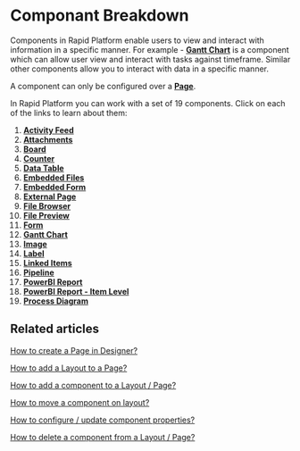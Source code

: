 # Componant Breakdown

Components in Rapid Platform enable users to view and interact with information in a specific manner. For example - [**Gantt Chart**](https://docs.rapidplatform.com/books/experiences/page/how-to-configure-the-page-gantt-chart-component "How to configure the Page - Gantt Chart Component?") is a component which can allow user view and interact with tasks against timeframe. Similar other components allow you to interact with data in a specific manner.

A component can only be configured over a [**Page**](https://docs.rapidplatform.com/books/glossary/page/page-layout-and-component "Page, layout and component").

In Rapid Platform you can work with a set of 19 components. Click on each of the links to learn about them:

1. [**Activity Feed**](https://docs.rapidplatform.com/books/experiences/page/what-is-an-activity-feed-component-on-a-layout-page "What is an Activity Feed component on a Layout / Page?")
2. [**Attachments**](https://docs.rapidplatform.com/books/experiences/page/what-is-an-attachments-component-on-a-layout-page "What is an Attachments component on a Layout / Page?")
3. [**Board**](https://docs.rapidplatform.com/books/experiences/page/what-is-a-board-component-on-a-layout-page "What is a Board component on a Layout / Page?")
4. [**Counter**](https://docs.rapidplatform.com/books/experiences/page/what-is-a-counter-component-on-a-layout-page "What is a Counter component on a Layout / Page?")
5. [**Data Table**](https://docs.rapidplatform.com/books/experiences/page/what-is-a-data-table-component-on-a-layout-page "What is a Data Table component on a Layout / Page?")
6. [**Embedded Files**](https://docs.rapidplatform.com/books/experiences/page/what-is-an-embedded-files-component-on-a-layout-page "What is an Embedded Files component on a Layout / Page?")
7. [**Embedded Form**](https://docs.rapidplatform.com/books/experiences/page/what-is-a-embedded-form-component-on-a-layout-page "What is a Embedded Form component on a Layout / Page?")
8. [**External Page**](https://docs.rapidplatform.com/books/experiences/page/what-is-an-external-page-component-on-a-layout-page "What is an External Page component on a Layout / Page?")
9. [**File Browser**](https://docs.rapidplatform.com/books/experiences/page/what-is-a-file-browser-component-on-a-layout-page "What is a File Browser component on a Layout / Page?")
10. [**File Preview**](https://docs.rapidplatform.com/books/experiences/page/what-is-a-file-preview-component-on-a-layout-page "What is a File Preview component on a Layout / Page?")
11. [**Form**](https://docs.rapidplatform.com/books/experiences/page/what-is-a-form-component-on-a-layout-page "What is a Form Component on a Layout / Page?")
12. [**Gantt Chart**](https://docs.rapidplatform.com/books/experiences/page/how-to-configure-the-page-gantt-chart-component "How to configure the Page - Gantt Chart Component?")
13. [**Image**](https://docs.rapidplatform.com/books/experiences/page/what-is-an-image-component-on-a-layout-page "What is an Image component on a Layout / Page?")
14. [**Label**](https://docs.rapidplatform.com/books/experiences/page/what-is-a-label-component "What is a Label component?")
15. [**Linked Items**](https://docs.rapidplatform.com/books/experiences/page/what-is-a-linked-items-component-on-a-layout-page "What is a Linked Items component on a Layout / Page?")
16. [**Pipeline**](https://docs.rapidplatform.com/books/experiences/page/what-is-a-pipeline-component-on-a-layout-page "What is a Pipeline component on a Layout / Page?")
17. [**PowerBI Report**](https://docs.rapidplatform.com/books/experiences/page/what-is-a-powerbi-report-component-on-a-layout-page "What is a PowerBi Report component on a Layout / Page?")
18. [**PowerBI Report - Item Level**](https://docs.rapidplatform.com/books/experiences/page/what-is-a-powerbi-report-item-level-component-on-a-layout-page "What is a PowerBI Report - Item Level component on a Layout / Page?")
19. [**Process Diagram**](https://docs.rapidplatform.com/books/experiences/page/what-is-a-process-diagram-component-on-a-layout-page "What is a Process Diagram component on a Layout / Page?")

## Related articles

[How to create a Page in Designer?](https://docs.rapidplatform.com/books/experiences/page/how-to-create-a-page "How to create a Page in Designer?")

[How to add a Layout to a Page?](https://docs.rapidplatform.com/books/experiences/page/how-to-add-a-layout-to-a-page "How to add a Layout to a Page?")

[How to add a component to a Layout / Page?](https://docs.rapidplatform.com/books/experiences/page/how-to-add-a-component-to-a-page "How to add a component to a Page?")

[How to move a component on layout?](https://docs.rapidplatform.com/books/experiences/page/how-to-move-a-component-on-layout "How to move a component on layout?")

[How to configure / update component properties?](https://docs.rapidplatform.com/books/experiences/page/how-to-configure-update-component-properties "How to configure / update component properties?")

[How to delete a component from a Layout / Page?](https://docs.rapidplatform.com/books/experiences/page/how-to-delete-a-component-from-a-layout-page "How to delete a component from a Layout / Page?")
